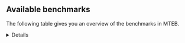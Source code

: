 ## Available benchmarks
The following table gives you an overview of the benchmarks in MTEB.

<details>

<!-- This allows the table to be autogenerated in the future: -->
<!-- BENCHMARKS TABLE START -->

| Name | Leaderboard name | # Tasks | Task Types | Domains | Languages |
|------|------------------|---------|------------|---------|-----------|
| [BEIR](https://arxiv.org/abs/2104.08663) | BEIR | 15 | Retrieval: 15 | [Blog, Financial, Government, Medical, Academic, Programming, Social, Written, Web, Non-fiction, News, Encyclopaedic, Reviews] | eng |
| [BEIR-NL](https://arxiv.org/abs/2412.08329) | BEIR-NL | 15 | Retrieval: 15 | [Medical, Academic, Written, Non-fiction, Web, Encyclopaedic] | nld |
| [BRIGHT](https://brightbenchmark.github.io/) | BRIGHT | 1 | Retrieval: 1 | [Non-fiction, Written] | eng |
| [BRIGHT (long)](https://brightbenchmark.github.io/) | BRIGHT (long) | 1 | Retrieval: 1 | [Non-fiction, Written] | eng |
| [BuiltBench(eng)](https://arxiv.org/abs/2411.12056) | BuiltBench(eng) | 4 | Clustering: 2, Retrieval: 1, Reranking: 1 | [Engineering, Written] | eng |
| [ChemTEB](https://arxiv.org/abs/2412.00532) | Chemical | 27 | BitextMining: 1, Classification: 17, Clustering: 2, PairClassification: 5, Retrieval: 2 | [Chemistry] | nld,spa,jpn,kor,eng,ces,por,tur,zho,deu,hin,fra,msa |
| [CoIR](https://github.com/CoIR-team/coir) | Code Information Retrieval | 10 | Retrieval: 10 | [Programming, Written] | ruby,java,eng,php,go,python,c++,sql,javascript |
| [CodeRAG](https://arxiv.org/abs/2406.14497) | CodeRAG | 4 | Reranking: 4 | [Programming] | python |
| [Encodechka](https://github.com/avidale/encodechka) | Encodechka | 7 | STS: 2, Classification: 4, PairClassification: 1 | [Government, Fiction, Social, Written, Non-fiction, Web, News] | rus |
| [FollowIR](https://arxiv.org/abs/2403.15246) | Instruction Following | 3 | InstructionRetrieval: 3 | [News, Written] | eng |
| [LongEmbed](https://arxiv.org/abs/2404.12096v2) | Long-context Retrieval | 6 | Retrieval: 6 | [Blog, Academic, Fiction, Spoken, Written, Non-fiction, Encyclopaedic] | eng |
| [MIEB(Img)](https://arxiv.org/abs/2504.10471) | Image only | 49 | Any2AnyRetrieval: 15, ImageClassification: 22, ImageClustering: 5, VisualSTS(eng): 5, VisualSTS(multi): 2 | [Blog, Medical, Scene, Spoken, Social, Written, Web, Non-fiction, News, Encyclopaedic, Reviews] | nld,spa,ita,kor,cmn,eng,por,tur,rus,pol,deu,ara,fra |
| [MIEB(Multilingual)](https://arxiv.org/abs/2504.10471) | Image-Text, Multilingual | 130 | ImageClassification: 22, ImageClustering: 5, ZeroShotClassification: 23, VisionCentricQA: 6, Compositionality: 7, VisualSTS(eng): 7, Any2AnyRetrieval: 45, DocumentUnderstanding: 10, Any2AnyMultilingualRetrieval: 3, VisualSTS(multi): 2 | [Blog, Medical, Academic, Scene, Social, Spoken, Written, Web, Non-fiction, News, Encyclopaedic, Constructed, Reviews] | dan,nor,spa,por,ben,zho,heb,bul,ron,quz,nld,vie,fil,jpn,swa,tha,ind,pol,est,fra,tel,kor,ita,mri,eng,ces,ukr,hrv,rus,cmn,deu,fas,ara,ell,hun,fin,swe,tur,hin |
| [MIEB(eng)](https://arxiv.org/abs/2504.10471) | Image-Text, English | 125 | ImageClassification: 22, ImageClustering: 5, ZeroShotClassification: 23, VisionCentricQA: 6, Compositionality: 7, VisualSTS(eng): 7, Any2AnyRetrieval: 45, DocumentUnderstanding: 10 | [Blog, Medical, Academic, Scene, Social, Spoken, Written, Web, Non-fiction, News, Encyclopaedic, Constructed, Reviews] | eng |
| [MIEB(lite)](https://arxiv.org/abs/2504.10471) | Image-Text, Lite | 51 | ImageClassification: 8, ImageClustering: 2, ZeroShotClassification: 7, VisionCentricQA: 5, Compositionality: 6, VisualSTS(eng): 2, VisualSTS(multi): 2, Any2AnyRetrieval: 11, DocumentUnderstanding: 6, Any2AnyMultilingualRetrieval: 2 | [Blog, Medical, Academic, Scene, Social, Spoken, Written, Web, Non-fiction, News, Encyclopaedic, Reviews] | dan,nor,spa,por,ben,zho,heb,bul,ron,quz,nld,vie,fil,jpn,swa,tha,ind,pol,est,fra,tel,ita,kor,cmn,eng,ces,mri,hrv,rus,ukr,deu,ara,fas,ell,hun,fin,swe,tur,hin |
| [MINERSBitextMining](https://arxiv.org/pdf/2406.07424) | MINERSBitextMining | 7 | BitextMining: 7 | [Reviews, Social, Written] | nov,por,bhp,gsw,lfn,heb,sqi,bul,ron,ast,dsb,hye,mar,cym,hsb,tel,kur,bbc,swh,awa,cmn,ces,ibo,rus,arq,zsm,nij,jav,deu,pcm,slk,yor,mkd,fin,max,mon,ber,bre,wuu,kat,ben,ang,fry,arz,lat,bel,urd,mad,vie,hau,pms,ceb,glg,orv,srp,ind,swg,fra,gle,ita,eng,ukr,nob,pes,ile,mak,bug,nds,hun,swe,min,tur,kzj,tzl,epo,oci,ban,hin,dan,cha,rej,yue,cat,tat,cbk,bjn,lit,slv,pol,est,sun,kor,ace,hrv,tuk,pam,bew,uig,ell,uzb,war,gla,spa,tgl,nld,abs,mhr,cor,eus,jpn,tha,amh,kaz,isl,aze,xho,tam,nno,bos,ina,mal,fao,kab,ara,lvs,ido,yid,afr,mui,khm,dtp,csb |
| MTEB(Code, v1) | Code | 12 | Retrieval: 12 | [Programming, Written] | rust,scala,shell,ruby,eng,java,php,typescript,go,c,c++,python,swift,sql,javascript |
| MTEB(Europe, v1) | European | 74 | BitextMining: 7, Classification: 21, Clustering: 8, Retrieval: 15, InstructionRetrieval: 3, MultilabelClassification: 2, PairClassification: 6, Reranking: 3, STS: 9 | [Financial, Fiction, Spoken, Programming, Non-fiction, Constructed, Reviews, Legal, Web, News, Encyclopaedic, Medical, Social, Religious, Government, Blog, Academic, Written, Subtitles] | dan,spa,por,bul,ron,nld,eus,rom,mlt,isl,lit,nno,slv,pol,est,fra,gle,ita,fao,eng,ces,lav,hrv,nob,deu,slk,ell,hun,swe,fin |
| MTEB(Indic, v1) | Indic | 23 | BitextMining: 4, Clustering: 1, Classification: 13, PairClassification: 1, Retrieval: 2, Reranking: 1, STS: 1 | [Government, Fiction, Social, Spoken, Legal, Written, Web, Non-fiction, News, Religious, Encyclopaedic, Constructed, Reviews] | ory,doi,sat,hne,mni,ben,mwr,urd,npi,bho,asm,mar,pan,pus,boy,tam,kas,gbm,bod,tel,nep,raj,mal,awa,eng,mai,brx,snd,mup,bgc,gom,guj,kan,san,hin |
| MTEB(Law, v1) | Legal | 8 | Retrieval: 8 | [Legal, Written] | deu,eng,zho |
| MTEB(Medical, v1) | Medical | 12 | Retrieval: 9, Clustering: 2, Reranking: 1 | [Government, Medical, Academic, Written, Non-fiction, Web] | spa,vie,kor,cmn,eng,rus,zho,pol,ara,fra |
| MTEB(Multilingual, v1) | Multilingual | 132 | BitextMining: 13, Classification: 43, Clustering: 17, Retrieval: 18, InstructionRetrieval: 3, MultilabelClassification: 5, PairClassification: 11, Reranking: 6, STS: 16 | [Financial, Fiction, Spoken, Programming, Non-fiction, Constructed, Reviews, Legal, Web, News, Encyclopaedic, Medical, Social, Religious, Government, Blog, Academic, Entertainment, Written, Subtitles] | maq,kiz,waj,tsn,ksd,boj,kpg,bss,cbv,npl,miz,cya,mto,gsw,hns,dad,aon,sqi,lfn,ron,mlh,sim,rom,ndj,bhl,fuf,tgo,kas,tim,zab,tiw,etr,rai,gbm,qvh,zap,cym,tlf,zty,hsb,faa,att,gum,bao,zsm,tpz,myk,mbj,med,kql,yor,sey,fin,glv,tfr,reg,ndg,nso,yon,bmh,cta,sbe,nhe,sbs,ars,arl,kin,bxh,taw,ffm,ian,maj,snx,zai,urt,top,tiy,zpl,kat,dif,tnk,txu,bel,fue,tbc,cnl,viv,mad,stp,chz,uvh,zul,hau,cpu,amk,kwj,azb,ewe,msb,myy,glg,msk,pri,cmo,bjz,kkl,nca,pad,ary,auy,bsj,mux,cni,kbc,tpt,rmy,acu,poh,wmt,gaz,mlg,ile,apw,mgw,lac,mco,tuo,piu,kyf,tur,bkx,mpm,bdd,nhu,kzj,soq,jiv,sxb,hin,cut,ban,avt,kiw,mmx,wed,aeb,wim,dik,jid,mio,rej,noa,bef,beo,khz,mkl,tgk,cat,kmr,knv,bjn,cof,hla,crx,kpj,lit,bkd,hot,yle,lbk,qul,pol,bvd,aso,cbc,cub,mcf,agt,zad,kpx,bba,mcd,swp,taj,raj,qve,pbt,cao,arb,apu,mee,tum,lex,dob,zyp,mig,bjr,gul,wuv,mwe,gla,nii,hto,imo,atb,iws,acq,zga,kon,kyq,wnu,gai,mya,msy,som,mdy,abs,eus,kgf,jpn,bnp,tha,kyz,nwi,yuw,xho,aze,tam,ton,tos,rkb,ntu,quc,caa,mxb,nep,sah,zpo,nhw,big,qvs,bjp,bbr,shp,fur,dop,kek,uri,agr,mbb,nbq,aey,afr,wrk,khm,anh,cop,tcz,plt,bzj,seh,knj,cwe,tue,ajp,tte,tnc,kmu,agn,for,grc,wrs,tpa,mwr,isn,ote,leu,ptu,clu,heb,ilo,qwh,chq,chv,cot,gmv,ksr,emi,kgp,dsb,atg,mey,trc,cpb,dhg,sri,gof,zlm,awa,mbh,mlp,kze,brx,rus,fai,vid,tzj,nij,mir,svk,pma,cbs,apr,hbo,tnp,cpy,krc,gvs,row,wiu,max,tyv,usa,ulk,tpi,auc,tdt,div,mcr,awx,gdr,yad,cjo,lat,fry,nou,kpf,rro,nif,vie,opm,lgl,mca,zpq,wos,cbi,jao,mle,ceb,mxp,dyu,ksj,qxh,srp,mpt,aoi,fra,obo,tbf,yaq,gle,box,kew,omw,pjt,kvg,gup,bkq,nob,qvm,ssd,guj,knf,bug,swe,aii,wbp,amf,epo,zav,kde,lij,dwr,jac,mgc,qvn,mop,yss,kue,nsn,aoj,wal,acr,hne,ikw,byx,scn,yue,ziw,esk,tcs,spy,bgt,bsp,cbk,hix,djk,ipi,ken,npi,bho,msa,nde,tah,apn,ctu,bjv,zia,spm,tbz,yaa,yap,yre,zpm,nho,ura,kms,geb,kpw,tuk,ngp,pam,cek,arp,tod,sin,wer,jae,wap,aia,ata,kos,lin,gaw,amp,nin,mic,poi,alp,xav,ntj,aly,bvr,nld,mhr,azz,tvk,lus,cor,dji,ncj,tet,pao,sny,lmo,bqc,bki,ssg,zao,gnw,lbb,zpu,kgk,toj,nhi,ghs,chf,bjk,tbg,rug,agm,gom,bps,qvz,bon,lid,lvs,anv,xtd,arn,wro,nss,mib,uvl,cme,mek,ape,csb,cav,zca,sot,nor,kbm,srd,nov,mzz,agd,ebk,bhp,gym,agg,amr,wiv,kjs,tzo,nna,bul,lcm,spl,cnt,ubr,tgp,atd,fij,hye,mar,sag,swa,nys,pan,cac,tir,tew,fon,kur,eko,snn,swh,srn,cmn,tof,ibo,mil,poe,cbr,arq,blw,jav,bpr,wmw,bgc,tee,slk,mkd,cuc,apc,dgr,mwp,kje,mon,amx,aui,ber,nab,dov,tke,bgs,zpv,pon,enq,bre,snc,twi,ycn,beu,ese,tzm,wbi,urw,kir,ben,bzd,not,yrb,ang,pwg,amo,nnq,ign,shi,kaq,urd,zpc,azj,gvc,quh,acm,pms,rgu,orv,cbt,buk,ind,qub,upv,zsr,maa,xbi,kup,eng,lav,snd,kqw,mks,mup,mit,als,mgh,fas,mak,haw,luo,mpj,hun,nds,yut,zat,min,mav,mkj,srm,awk,tzl,gam,nus,bqp,zos,prf,ory,mxt,yka,roo,amm,gdn,suz,nch,mpp,bam,sat,run,kyg,pio,tso,lim,nqo,mqb,apb,huu,hmn,ssw,fuc,bzh,ino,yuj,aby,cco,kvn,crn,alq,kyc,sue,aai,tbo,lao,slv,urb,mwc,est,meu,toc,sun,lug,pab,wsk,hrv,ong,aka,daa,mih,kqa,nuy,wol,udu,yal,kdl,bew,nhg,ell,bbb,tuc,san,mcb,xnn,yml,fuv,bmk,kmo,kne,rop,tav,kbp,uzn,jvn,abx,emp,msc,aer,kkc,mti,xla,zho,con,cpa,lif,abt,wat,kac,ake,quy,mps,tif,asm,bmu,kwi,amh,myu,cjv,isl,mna,nno,zam,ame,nvm,bos,vec,llg,snp,bhg,ssx,mwf,mal,lua,myw,usp,mbs,klv,zaw,ttc,chd,nlg,cbu,ido,nfa,tku,ncu,pag,yid,rmc,rwo,sbk,yby,mbl,gah,shj,hat,met,doi,fuh,bem,por,ztq,sps,bus,guh,gvf,srq,nko,bak,ast,ncl,nyu,txq,fil,blz,aau,gng,kbq,tca,bch,sua,kqc,sll,nas,xon,sna,ood,muy,tel,tna,bbc,mcq,orm,kqf,nhr,ces,caf,chk,ctp,amn,deu,bsn,gvn,pcm,msm,ven,ixl,cap,are,mpx,nop,cab,mhl,mva,mph,huv,byr,gui,awb,soy,wuu,kpr,pap,mcp,kwd,arz,pls,hch,nak,djr,dgc,amu,ngu,ppo,zac,szl,pus,agu,gnn,kik,ltg,kud,hui,mos,xtm,zpz,swg,iou,hop,ptp,bod,khs,cax,crh,grn,ydd,kmh,lww,ita,gux,azg,sus,ukr,mxq,klt,bco,pes,zas,tuf,tsw,kmb,shn,kmg,kam,kan,okv,ruf,cth,dah,xed,ikk,aaz,maz,spp,mam,oci,apz,ded,dan,heg,zaa,meq,nhy,tac,ntp,ots,cha,ubu,mau,adz,otq,kmk,tat,kea,cuk,mqj,mkn,qvc,knc,tmd,ayr,boy,mie,qxo,kdc,qup,poy,hus,wln,pir,mmo,kor,gwi,ace,cak,eri,dzo,prs,kwf,mbt,uig,sgb,jic,inb,sja,sco,qvw,kto,acf,uzb,pib,war,cux,guo,ter,zaj,hub,hvn,smo,dww,xsi,spa,mox,far,dwy,dgz,ons,quf,uli,mni,yva,mvn,bea,cso,cle,ktm,tgl,tnn,mbc,bmr,glk,wnc,otm,mlt,kaz,otn,smk,aak,too,cpc,khk,ltz,gfk,gub,taq,csy,ina,fao,mri,mai,sab,pah,sgz,nya,aom,vmy,zar,cjk,kab,ara,gyr,dtp,boa,cgc,jni,naf,qxn,hlt,plu,gun,hmo,kbh,mag,umb,cui,mui,car,mjc,ckb |
| [MTEB(Scandinavian, v1)](https://kennethenevoldsen.github.io/scandinavian-embedding-benchmark/) | Scandinavian | 28 | BitextMining: 2, Classification: 13, Retrieval: 7, Clustering: 6 | [Government, Blog, Fiction, Social, Spoken, Legal, Written, Web, Non-fiction, News, Encyclopaedic, Reviews] | dan,swe,fao,isl,nno,nob |
| [MTEB(cmn, v1)](https://github.com/FlagOpen/FlagEmbedding/tree/master/research/C_MTEB) | Chinese | 32 | Retrieval: 8, Reranking: 4, PairClassification: 2, Clustering: 4, STS: 7, Classification: 7 | [Government, Financial, Medical, Academic, Entertainment, Written, Non-fiction] | cmn |
| [MTEB(deu, v1)](https://arxiv.org/html/2401.02709v1) | German | 19 | Classification: 6, Clustering: 4, PairClassification: 2, Reranking: 1, Retrieval: 4, STS: 2 | [Spoken, Legal, Written, Web, Non-fiction, News, Encyclopaedic, Reviews] | deu |
| MTEB(eng, v1) | English Legacy | 56 | Classification: 12, Retrieval: 15, Clustering: 11, Reranking: 4, STS: 10, PairClassification: 3, Summarization: 1 | [Blog, Financial, Government, Medical, Academic, Programming, Social, Spoken, Written, Web, Non-fiction, News, Encyclopaedic, Reviews] | eng |
| MTEB(eng, v2) | English | 41 | Retrieval: 10, Clustering: 8, Reranking: 2, STS: 9, Classification: 8, PairClassification: 3, Summarization: 1 | [Blog, Financial, Medical, Academic, Programming, Spoken, Social, Written, Web, Non-fiction, News, Encyclopaedic, Reviews] | eng |
| MTEB(fas, beta) | Farsi (BETA) | 60 | Classification: 18, Clustering: 5, PairClassification: 8, Reranking: 2, Retrieval: 21, STS: 3, BitextMining: 3 | [Blog, Medical, Academic, Spoken, Social, Written, Web, News, Religious, Encyclopaedic, Reviews] | fas |
| [MTEB(fra, v1)](https://arxiv.org/abs/2405.20468) | French | 25 | Classification: 6, Clustering: 7, PairClassification: 1, Reranking: 2, Retrieval: 5, STS: 3, Summarization: 1 | [Academic, Spoken, Social, Legal, Written, Non-fiction, Web, News, Encyclopaedic, Reviews] | eng,fra |
| [MTEB(jpn, v1)](https://github.com/sbintuitions/JMTEB) | Japanese | 16 | Clustering: 2, Classification: 4, STS: 2, PairClassification: 1, Retrieval: 6, Reranking: 1 | [Academic, Spoken, Written, Web, Non-fiction, News, Encyclopaedic, Reviews] | jpn |
| MTEB(kor, v1) | Korean | 6 | Classification: 1, Reranking: 1, Retrieval: 2, STS: 2 | [Spoken, Written, Web, News, Encyclopaedic, Reviews] | kor |
| [MTEB(pol, v1)](https://arxiv.org/abs/2405.10138) | Polish | 17 | Classification: 7, Clustering: 3, PairClassification: 4, STS: 3 | [Academic, Fiction, Spoken, Social, Legal, Written, Non-fiction, Web, News, Reviews] | pol |
| [MTEB(rus, v1)](https://aclanthology.org/2023.eacl-main.148/) | Russian | 23 | Classification: 9, Clustering: 3, MultilabelClassification: 2, PairClassification: 1, Reranking: 2, Retrieval: 3, STS: 3 | [Blog, Academic, Social, Spoken, Written, Web, News, Encyclopaedic, Reviews] | rus |
| [NanoBEIR](https://huggingface.co/collections/zeta-alpha-ai/nanobeir-66e1a0af21dfd93e620cd9f6) | NanoBEIR | 13 | Retrieval: 13 | [Medical, Academic, Social, Written, Non-fiction, Web, News, Encyclopaedic] | eng |
| [RAR-b](https://arxiv.org/abs/2404.06347) | Reasoning retrieval | 17 | Retrieval: 17 | [Programming, Encyclopaedic, Written] | eng |

<!-- BENCHMARKS TABLE END -->
